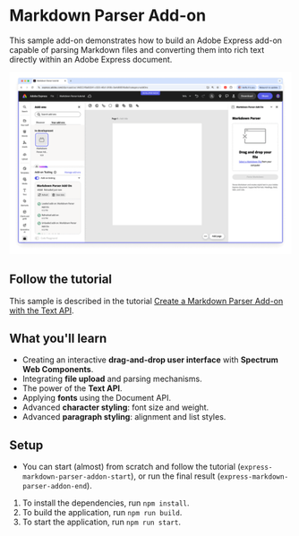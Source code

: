# Markdown Parser Add-on

This sample add-on demonstrates how to build an Adobe Express add-on capable of parsing Markdown files and converting them into rich text directly within an Adobe Express document.

![Markdown Parser Add-on](./final-add-on.gif)

## Follow the tutorial

This sample is described in the tutorial [Create a Markdown Parser Add-on with the Text API](https://developer.adobe.com/express/add-ons/docs/guides/learn/how_to/tutorials/markdown-parser-text-api/).

## What you'll learn

- Creating an interactive **drag-and-drop user interface** with **Spectrum Web Components**.
- Integrating **file upload** and parsing mechanisms.
- The power of the **Text API**.
- Applying **fonts** using the Document API.
- Advanced **character styling**: font size and weight.
- Advanced **paragraph styling**: alignment and list styles.

## Setup

- You can start (almost) from scratch and follow the tutorial (`express-markdown-parser-addon-start`), or run the final result (`express-markdown-parser-addon-end`).

1. To install the dependencies, run `npm install`.
2. To build the application, run `npm run build`.
3. To start the application, run `npm run start`.
